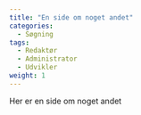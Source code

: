 ```yaml
---
title: "En side om noget andet"
categories:
  - Søgning
tags:
  - Redaktør
  - Administrator
  - Udvikler
weight: 1
---
```

Her er en side om noget andet
